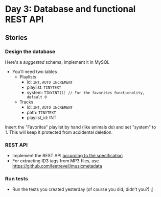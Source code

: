 # Day 3: Database and functional REST API

## Stories

### Design the database

Here's a *suggested* schema, implement it in MySQL

- You'll need two tables
  - Playlists
    - id: `INT`, `AUTO INCREMENT`
    - playlist: `TINYTEXT`
    - system: `TINYINT(1) // For the favorites functionality, default 0`
  - Tracks
    - id: `INT`, `AUTO INCREMENT`
    - path: `TINYTEXT`
    - playlist_id: INT

Insert the "Favorites" playlist by hand (like animals do) and set "system" to 1.
This will keep it protected from accidental deletion.

### REST API

- Implement the REST API [according to the specification](specification.md)
- For extracting ID3 tags from MP3 files, use
  <https://github.com/leetreveil/musicmetadata>

### Run tests

- Run the tests you created yesterday (of course you did, didn't you?) ;)
